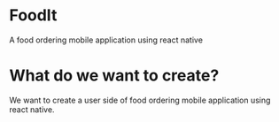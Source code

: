 # FoodIt
A food ordering mobile application using react native
# What do we want to create?
We want to create a user side of food ordering mobile application using
react native.

